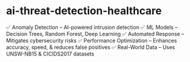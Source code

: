 # ai-threat-detection-healthcare
✅ Anomaly Detection – AI-powered intrusion detection 
✅ ML Models – Decision Trees, Random Forest, Deep Learning 
✅ Automated Response – Mitigates cybersecurity risks 
✅ Performance Optimization – Enhances accuracy, speed, &amp; reduces false positives 
✅ Real-World Data – Uses UNSW-NB15 &amp; CICIDS2017 datasets
